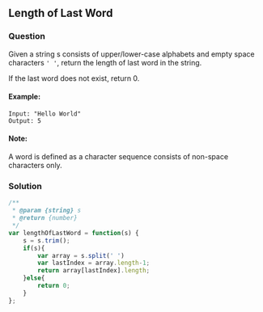 ## Length of Last Word

### Question

Given a string s consists of upper/lower-case alphabets and empty space characters `' '`, return the length of last word in the string.

If the last word does not exist, return 0.

#### Example:
```shell
Input: "Hello World"
Output: 5
```

#### Note:
A word is defined as a character sequence consists of non-space characters only.

### Solution
```javascript
/**
 * @param {string} s
 * @return {number}
 */
var lengthOfLastWord = function(s) {
    s = s.trim();
    if(s){
        var array = s.split(' ')
        var lastIndex = array.length-1;
        return array[lastIndex].length;
    }else{
        return 0;
    }
};
```
